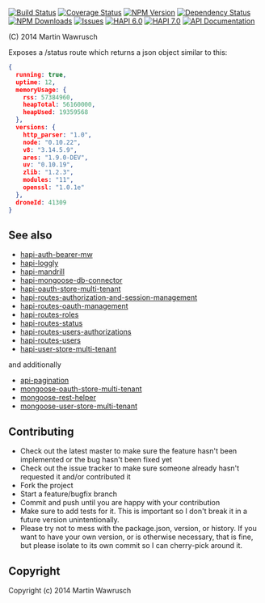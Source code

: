 [![Build Status](https://travis-ci.org/codedoctor/hapi-routes-status.svg?branch=master)](https://travis-ci.org/codedoctor/hapi-routes-status)
[![Coverage Status](https://img.shields.io/coveralls/codedoctor/hapi-routes-status.svg)](https://coveralls.io/r/codedoctor/hapi-routes-status)
[![NPM Version](http://img.shields.io/npm/v/hapi-routes-status.svg)](https://www.npmjs.org/package/hapi-routes-status)
[![Dependency Status](https://gemnasium.com/codedoctor/hapi-routes-status.svg)](https://gemnasium.com/codedoctor/hapi-routes-status)
[![NPM Downloads](http://img.shields.io/npm/dm/hapi-routes-status.svg)](https://www.npmjs.org/package/hapi-routes-status)
[![Issues](http://img.shields.io/github/issues/codedoctor/hapi-routes-status.svg)](https://github.com/codedoctor/hapi-routes-status/issues)
[![HAPI 6.0](http://img.shields.io/badge/hapi-6.0-blue.svg)](http://hapijs.com)
[![HAPI 7.0](http://img.shields.io/badge/hapi-7.0-blue.svg)](http://hapijs.com)
[![API Documentation](http://img.shields.io/badge/API-Documentation-ff69b4.svg)](http://coffeedoc.info/github/codedoctor/hapi-routes-status)

(C) 2014 Martin Wawrusch

Exposes a /status route which returns a json object similar to this:

```json
{
  running: true,
  uptime: 12,
  memoryUsage: {
    rss: 57384960,
    heapTotal: 56160000,
    heapUsed: 19359568
  },
  versions: {
    http_parser: "1.0",
    node: "0.10.22",
    v8: "3.14.5.9",
    ares: "1.9.0-DEV",
    uv: "0.10.19",
    zlib: "1.2.3",
    modules: "11",
    openssl: "1.0.1e"
  },
  droneId: 41309
}
```

## See also

* [hapi-auth-bearer-mw](https://github.com/codedoctor/hapi-auth-bearer-mw)
* [hapi-loggly](https://github.com/codedoctor/hapi-loggly)
* [hapi-mandrill](https://github.com/codedoctor/hapi-mandrill)
* [hapi-mongoose-db-connector](https://github.com/codedoctor/hapi-mongoose-db-connector)
* [hapi-oauth-store-multi-tenant](https://github.com/codedoctor/hapi-oauth-store-multi-tenant)
* [hapi-routes-authorization-and-session-management](https://github.com/codedoctor/hapi-routes-authorization-and-session-management)
* [hapi-routes-oauth-management](https://github.com/codedoctor/hapi-routes-oauth-management)
* [hapi-routes-roles](https://github.com/codedoctor/hapi-routes-roles)
* [hapi-routes-status](https://github.com/codedoctor/hapi-routes-status)
* [hapi-routes-users-authorizations](https://github.com/codedoctor/hapi-routes-users-authorizations)
* [hapi-routes-users](https://github.com/codedoctor/hapi-routes-users)
* [hapi-user-store-multi-tenant](https://github.com/codedoctor/hapi-user-store-multi-tenant)

and additionally

* [api-pagination](https://github.com/codedoctor/api-pagination)
* [mongoose-oauth-store-multi-tenant](https://github.com/codedoctor/mongoose-oauth-store-multi-tenant)
* [mongoose-rest-helper](https://github.com/codedoctor/mongoose-rest-helper)
* [mongoose-user-store-multi-tenant](https://github.com/codedoctor/mongoose-user-store-multi-tenant)

## Contributing
 
* Check out the latest master to make sure the feature hasn't been implemented or the bug hasn't been fixed yet
* Check out the issue tracker to make sure someone already hasn't requested it and/or contributed it
* Fork the project
* Start a feature/bugfix branch
* Commit and push until you are happy with your contribution
* Make sure to add tests for it. This is important so I don't break it in a future version unintentionally.
* Please try not to mess with the package.json, version, or history. If you want to have your own version, or is otherwise necessary, that is fine, but please isolate to its own commit so I can cherry-pick around it.

## Copyright

Copyright (c) 2014 Martin Wawrusch 

